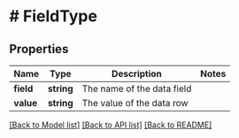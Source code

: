 # # FieldType

## Properties

Name | Type | Description | Notes
------------ | ------------- | ------------- | -------------
**field** | **string** | The name of the data field |
**value** | **string** | The value of the data row |

[[Back to Model list]](../../README.md#models) [[Back to API list]](../../README.md#endpoints) [[Back to README]](../../README.md)
